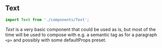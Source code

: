 ## Text

```js
import Text from './components/Text';
```

<!-- STORY -->

_Text_ is a very basic component that could be used as is, but most of the time will be used to compose with e.g. a semantic tag as for a paragraph `<p>` and possibly with some defaultProps preset.
